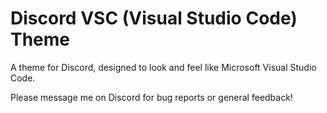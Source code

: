 # Discord VSC (Visual Studio Code) Theme
<p>A theme for Discord, designed to look and feel like Microsoft Visual Studio Code.</p>
<p>Please message me on Discord for bug reports or general feedback!</p>
